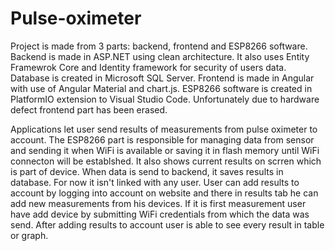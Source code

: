 # Pulse-oximeter

Project is made from 3 parts: backend, frontend and ESP8266 software. Backend is made in ASP.NET using clean architecture. It also uses Entity Framewrok Core and Identity framework for security of users data. Database is created in Microsoft SQL Server. Frontend is made in Angular with use of Angular Material and chart.js. ESP8266 software is created in PlatformIO extension to Visual Studio Code. Unfortunately due to hardware defect frontend part has been erased.

Applications let user send results of measurements from pulse oximeter to account. The ESP8266 part is responsible for managing data from sensor and sending it when WiFi is available or saving it in flash memory until WiFi connecton will be establshed. It also shows current results on scrren which is part of device. When data is send to backend, it saves results in database. For now it isn't linked with any user. User can add results to account by logging into account on website and there in results tab he can add new measurements from his devices. If it is first measurement user have add device by submitting WiFi credentials from which the data was send. After adding results to account user is able to see every result in table or graph.
